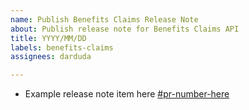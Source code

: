 ```yaml
---
name: Publish Benefits Claims Release Note
about: Publish release note for Benefits Claims API
title: YYYY/MM/DD
labels: benefits-claims
assignees: darduda

---
```


* Example release note item here [#pr-number-here](https://github.com/pr/path/here)
